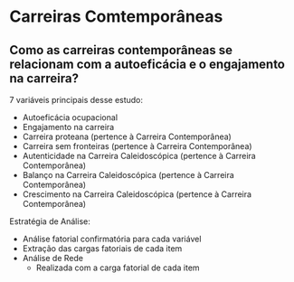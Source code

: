 # Carreiras Comtemporâneas

## Como as carreiras contemporâneas se relacionam com a autoeficácia e o engajamento na carreira?

 7 variáveis principais desse estudo:
  - Autoeficácia ocupacional
  - Engajamento na carreira
  - Carreira proteana (pertence à Carreira Contemporânea)
  - Carreira sem fronteiras (pertence à Carreira Contemporânea)
  - Autenticidade na Carreira Caleidoscópica (pertence à Carreira Contemporânea)
  - Balanço na Carreira Caleidoscópica (pertence à Carreira Contemporânea)
  - Crescimento na Carreira Caleidoscópica (pertence à Carreira Contemporânea)

Estratégia de Análise:
  - Análise fatorial confirmatória para cada variável
  - Extração das cargas fatoriais de cada item
  - Análise de Rede
    - Realizada com a carga fatorial de cada item
